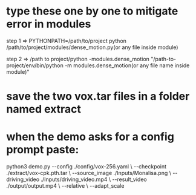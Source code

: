# type these one by one to mitigate error in modules

step 1 => PYTHONPATH=/path/to/project python /path/to/project/modules/dense_motion.py(or any file inside module)

step 2 =>
/path to project/python -modules.dense_motion
"/path-to-project/env/bin/python -m modules.dense_motion(or any file name inside module)"

# save the two vox.tar files in a folder named extract

# when the demo asks for a config prompt paste:

python3 demo.py --config ./config/vox-256.yaml \ --checkpoint ./extract/vox-cpk.pth.tar \ --source_image ./Inputs/Monalisa.png \ --driving_video ./Inputs/driving_video.mp4 \ --result_video ./output/output.mp4 \ --relative \ --adapt_scale
